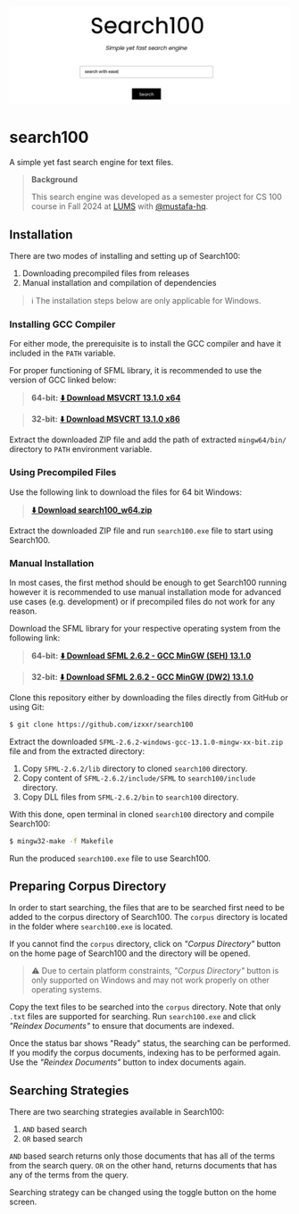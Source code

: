 ![](assets/banner.png)

# search100
A simple yet fast search engine for text files.

> **Background**
>
> This search engine was developed as a semester project for CS 100 course in Fall 2024 at [LUMS](https://lums.edu.pk) with [@mustafa-hq](https://github.com/mustafa-hq).

## Installation
There are two modes of installing and setting up of Search100:

1. Downloading precompiled files from releases
2. Manual installation and compilation of dependencies

> ℹ️ The installation steps below are only applicable for Windows.

### Installing GCC Compiler
For either mode, the prerequisite is to install the GCC compiler and have it included
in the `PATH` variable.

For proper functioning of SFML library, it is recommended to use the version of GCC linked below:

> **64-bit:** [**⬇️ Download MSVCRT 13.1.0 x64**](https://github.com/brechtsanders/winlibs_mingw/releases/download/13.1.0-16.0.5-11.0.0-msvcrt-r5/winlibs-x86_64-posix-seh-gcc-13.1.0-mingw-w64msvcrt-11.0.0-r5.7z)

> **32-bit:** [**⬇️ Download MSVCRT 13.1.0 x86**](https://github.com/brechtsanders/winlibs_mingw/releases/download/13.1.0-16.0.5-11.0.0-msvcrt-r5/winlibs-i686-posix-dwarf-gcc-13.1.0-mingw-w64msvcrt-11.0.0-r5.7z)

Extract the downloaded ZIP file and add the path of extracted `mingw64/bin/` directory to `PATH`
environment variable.

<!-- TODO: Add GIF/video for adding to path --->

### Using Precompiled Files

Use the following link to download the files for 64 bit Windows:

> [**⬇️ Download search100_w64.zip**](https://github.com/izxxr/search100/releases/download/1.0.0/search100_w64.zip)

Extract the downloaded ZIP file and run `search100.exe` file to start using Search100.

### Manual Installation
In most cases, the first method should be enough to get Search100 running however it is
recommended to use manual installation mode for advanced use cases (e.g. development) or
if precompiled files do not work for any reason.

Download the SFML library for your respective operating system from the following link:

> **64-bit:** [**⬇️ Download SFML 2.6.2 - GCC MinGW (SEH) 13.1.0**](https://www.sfml-dev.org/files/SFML-2.6.2-windows-gcc-13.1.0-mingw-64-bit.zip)

> **32-bit:** [**⬇️ Download SFML 2.6.2 - GCC MinGW (DW2) 13.1.0**](https://www.sfml-dev.org/files/SFML-2.6.2-windows-gcc-13.1.0-mingw-32-bit.zip)

Clone this repository either by downloading the files directly from GitHub or using Git:

```bash
$ git clone https://github.com/izxxr/search100
```

Extract the downloaded `SFML-2.6.2-windows-gcc-13.1.0-mingw-xx-bit.zip` file and from the
extracted directory:

1. Copy `SFML-2.6.2/lib` directory to cloned `search100` directory.
2. Copy content of `SFML-2.6.2/include/SFML` to `search100/include` directory.
3. Copy DLL files from `SFML-2.6.2/bin` to `search100` directory.

With this done, open terminal in cloned `search100` directory and compile Search100:

```bash
$ mingw32-make -f Makefile
```

Run the produced `search100.exe` file to use Search100.

## Preparing Corpus Directory
In order to start searching, the files that are to be searched first need to be added to the
corpus directory of Search100. The `corpus` directory is located in the folder where `search100.exe`
is located.

If you cannot find the `corpus` directory, click on *"Corpus Directory"* button on the home page
of Search100 and the directory will be opened.

> ⚠️ Due to certain platform constraints, *"Corpus Directory"* button is only supported on Windows and may not work properly on other operating systems.

Copy the text files to be searched into the `corpus` directory. Note that only `.txt` files are
supported for searching. Run `search100.exe` and click *"Reindex Documents"* to ensure that
documents are indexed.

Once the status bar shows "Ready" status, the searching can be performed. If you modify the
corpus documents, indexing has to be performed again. Use the *"Reindex Documents"* button to
index documents again.

## Searching Strategies
There are two searching strategies available in Search100:

1. `AND` based search
2. `OR` based search

`AND` based search returns only those documents that has all of the terms from the search query. `OR`
on the other hand, returns documents that has any of the terms from the query.

Searching strategy can be changed using the toggle button on the home screen.
